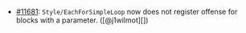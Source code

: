 * [#11681](https://github.com/rubocop/rubocop/pull/11681): `Style/EachForSimpleLoop` now does not register offense for blocks with a parameter. ([@j1wilmot][])
